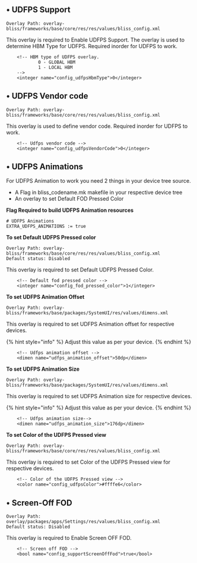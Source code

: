 
• UDFPS Support
----------------

```
Overlay Path: overlay-bliss/frameworks/base/core/res/res/values/bliss_config.xml
```

This overlay is required to Enable UDFPS Support. The overlay is used to determine HBM Type for UDFPS. Required inorder for UDFPS to work.

```
    <!-- HBM type of UDFPS overlay.
            0 - GLOBAL HBM
            1 - LOCAL HBM
    -->
    <integer name="config_udfpsHbmType">0</integer>
```

• UDFPS Vendor code
----------------

```
Overlay Path: overlay-bliss/frameworks/base/core/res/res/values/bliss_config.xml
```

This overlay is used to define vendor code. Required inorder for UDFPS to work.

```
    <!-- Udfps vendor code -->
    <integer name="config_udfpsVendorCode">0</integer>
```


• UDFPS Animations
----------------
For UDFPS Animation to work you need 2 things in your device tree source.

  - A Flag in bliss_codename.mk makefile in your respective device tree
  - An overlay to set Default FOD Pressed Color

**Flag Required to build UDFPS Animation resources**

```
# UDFPS Animations
EXTRA_UDFPS_ANIMATIONS := true
```

**To set Default UDFPS Pressed color**
```
Overlay Path: overlay-bliss/frameworks/base/core/res/res/values/bliss_config.xml
Default status: Disabled
```

This overlay is required to set Default UDFPS Pressed Color.

```
    <!-- Default fod pressed color -->
    <integer name="config_fod_pressed_color">1</integer>
```

**To set UDFPS Animation Offset**
```
Overlay Path: overlay-bliss/frameworks/base/packages/SystemUI/res/values/dimens.xml
```

This overlay is required to set UDFPS Animation offset for respective devices.

{% hint style="info" %}
Adjust this value as per your device.
{% endhint %}

```
    <!-- Udfps animation offset -->
    <dimen name="udfps_animation_offset">50dp</dimen>
```

**To set UDFPS Animation Size**
```
Overlay Path: overlay-bliss/frameworks/base/packages/SystemUI/res/values/dimens.xml
```

This overlay is required to set UDFPS Animation size for respective devices.

{% hint style="info" %}
Adjust this value as per your device.
{% endhint %}

```
    <!-- Udfps animation size-->
    <dimen name="udfps_animation_size">176dp</dimen>
```

**To set Color of the UDFPS Pressed view**
```
Overlay Path: overlay-bliss/frameworks/base/core/res/res/values/bliss_config.xml
```

This overlay is required to set Color of the UDFPS Pressed view for respective devices.

```
    <!-- Color of the UDFPS Pressed view -->
    <color name="config_udfpsColor">#ffffe6</color>
```

• Screen-Off FOD
----------------

```
Overlay Path: overlay/packages/apps/Settings/res/values/bliss_config.xml
Default status: Disabled
```

This overlay is required to Enable Screen OFF FOD.

```
    <!-- Screen off FOD -->
    <bool name="config_supportScreenOffFod">true</bool>
```

